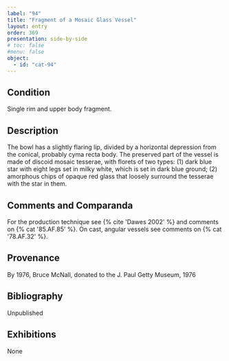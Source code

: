 ```yaml
---
label: "94"
title: "Fragment of a Mosaic Glass Vessel"
layout: entry
order: 369
presentation: side-by-side
# toc: false
#menu: false 
object:
  - id: "cat-94"
---
```


## Condition

Single rim and upper body fragment.

## Description

The bowl has a slightly flaring lip, divided by a horizontal depression from the conical, probably cyma recta body. The preserved part of the vessel is made of discoid mosaic tesserae, with florets of two types: (1) dark blue star with eight legs set in milky white, which is set in dark blue ground; (2) amorphous chips of opaque red glass that loosely surround the tesserae with the star in them.

## Comments and Comparanda

For the production technique see {% cite 'Dawes 2002' %} and comments on {% cat '85.AF.85' %}. On cast, angular vessels see comments on {% cat '78.AF.32' %}.

## Provenance

By 1976, Bruce McNall, donated to the J. Paul Getty Museum, 1976

## Bibliography

Unpublished

## Exhibitions

None